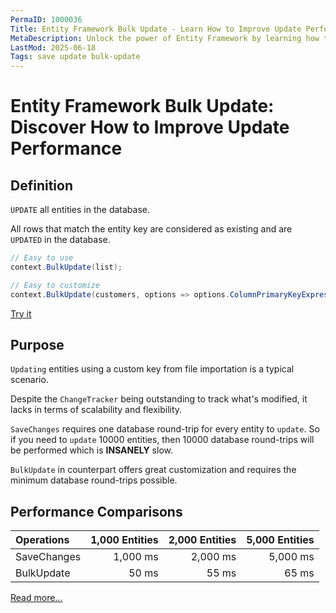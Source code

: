 ```yaml
---
PermaID: 1000036
Title: Entity Framework Bulk Update - Learn How to Improve Update Performance
MetaDescription: Unlock the power of Entity Framework by learning how to update your entities in bulk in the database.
LastMod: 2025-06-18
Tags: save update bulk-update
---
```


# Entity Framework Bulk Update: Discover How to Improve Update Performance

## Definition
`UPDATE` all entities in the database.

All rows that match the entity key are considered as existing and are `UPDATED` in the database.

```csharp
// Easy to use
context.BulkUpdate(list);

// Easy to customize
context.BulkUpdate(customers, options => options.ColumnPrimaryKeyExpression = customer => customer.Code);
```
[Try it](https://dotnetfiddle.net/4JgSk3)

## Purpose

`Updating` entities using a custom key from file importation is a typical scenario.

Despite the `ChangeTracker` being outstanding to track what's modified, it lacks in terms of scalability and flexibility.

`SaveChanges` requires one database round-trip for every entity to `update`. So if you need to `update` 10000 entities, then 10000 database round-trips will be performed which is **INSANELY** slow.

`BulkUpdate` in counterpart offers great customization and requires the minimum database round-trips possible.

## Performance Comparisons

| Operations      | 1,000 Entities | 2,000 Entities | 5,000 Entities |
| :-------------- | -------------: | -------------: | -------------: |
| SaveChanges     | 1,000 ms       | 2,000 ms       | 5,000 ms       |
| BulkUpdate      | 50 ms          | 55 ms          | 65 ms          |

[Read more...](https://entityframework-extensions.net/bulk-update)